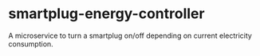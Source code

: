 # smartplug-energy-controller

A microservice to turn a smartplug on/off depending on current electricity consumption.

